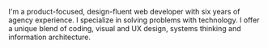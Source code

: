 I'm a product-focused, design-fluent web developer with six years of​ agency experience. I specialize in solving problems with technology. I offer a unique blend of coding, visual and UX design, systems thinking and information architecture.
